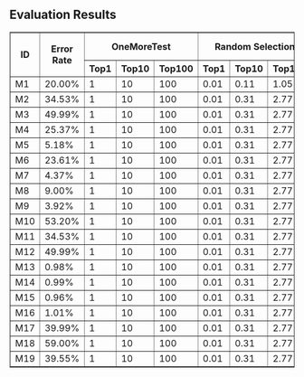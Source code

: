 
## Evaluation Results

<table border="1">
  <tr>
    <th rowspan="2">ID</th>
    <th rowspan="2">Error Rate</th>
    <th colspan="3">OneMoreTest</th>
    <th colspan="3">Random Selection</th>
    <th colspan="3">Coverage-based Selection</th>
    <th colspan="3">Invariant-based Selection</th>
  </tr>
  <tr>
    <th>Top1</th>
    <th>Top10</th>
    <th>Top100</th>
    <th>Top1</th>
    <th>Top10</th>
    <th>Top100</th>
    <th>Top1</th>
    <th>Top10</th>
    <th>Top100</th>
    <th>Top1</th>
    <th>Top10</th>
    <th>Top100</th>
  </tr>
  <tr>
    <td>M1</td><td>20.00%</td><td>1</td><td>10</td><td>100</td><td>0.01</td><td>0.11</td><td>1.05</td><td>0.02</td><td>0.17</td><td>0.95</td><td>0.02</td><td>0.11</td><td>1.01</td>
  </tr>
  <tr>
    <td>M2</td><td>34.53%</td><td>1</td><td>10</td><td>100</td><td>0.01</td><td>0.31</td><td>2.77</td><td>0.03</td><td>0.24</td><td>2.64</td><td>1</td><td>10</td><td>100</td>
  </tr>
  <tr>
    <td>M3</td><td>49.99%</td><td>1</td><td>10</td><td>100</td><td>0.01</td><td>0.31</td><td>2.77</td><td>0.03</td><td>0.24</td><td>2.64</td><td>1</td><td>10</td><td>100</td>
  </tr>
  <tr>
    <td>M4</td><td>25.37%</td><td>1</td><td>10</td><td>100</td><td>0.01</td><td>0.31</td><td>2.77</td><td>0.03</td><td>0.24</td><td>2.64</td><td>1</td><td>10</td><td>100</td>
  </tr>
  <tr>
    <td>M5</td><td>5.18%</td><td>1</td><td>10</td><td>100</td><td>0.01</td><td>0.31</td><td>2.77</td><td>0.03</td><td>0.24</td><td>2.64</td><td>1</td><td>10</td><td>100</td>
  </tr>
  <tr>
    <td>M6</td><td>23.61%</td><td>1</td><td>10</td><td>100</td><td>0.01</td><td>0.31</td><td>2.77</td><td>0.03</td><td>0.24</td><td>2.64</td><td>1</td><td>10</td><td>100</td>
  </tr>
  <tr>
    <td>M7</td><td>4.37%</td><td>1</td><td>10</td><td>100</td><td>0.01</td><td>0.31</td><td>2.77</td><td>0.03</td><td>0.24</td><td>2.64</td><td>1</td><td>10</td><td>100</td>
  </tr>
  <tr>
    <td>M8</td><td>9.00%</td><td>1</td><td>10</td><td>100</td><td>0.01</td><td>0.31</td><td>2.77</td><td>0.03</td><td>0.24</td><td>2.64</td><td>1</td><td>10</td><td>100</td>
  </tr>
  <tr>
    <td>M9</td><td>3.92%</td><td>1</td><td>10</td><td>100</td><td>0.01</td><td>0.31</td><td>2.77</td><td>0.03</td><td>0.24</td><td>2.64</td><td>1</td><td>10</td><td>100</td>
  </tr>
  <tr>
    <td>M10</td><td>53.20%</td><td>1</td><td>10</td><td>100</td><td>0.01</td><td>0.31</td><td>2.77</td><td>0.03</td><td>0.24</td><td>2.64</td><td>1</td><td>10</td><td>100</td>
  </tr>
  <tr>
    <td>M11</td><td>34.53%</td><td>1</td><td>10</td><td>100</td><td>0.01</td><td>0.31</td><td>2.77</td><td>0.03</td><td>0.24</td><td>2.64</td><td>1</td><td>10</td><td>100</td>
  </tr>
  <tr>
    <td>M12</td><td>49.99%</td><td>1</td><td>10</td><td>100</td><td>0.01</td><td>0.31</td><td>2.77</td><td>0.03</td><td>0.24</td><td>2.64</td><td>1</td><td>10</td><td>100</td>
  </tr>
  <tr>
    <td>M13</td><td>0.98%</td><td>1</td><td>10</td><td>100</td><td>0.01</td><td>0.31</td><td>2.77</td><td>0.03</td><td>0.24</td><td>2.64</td><td>1</td><td>10</td><td>100</td>
  </tr>
  <tr>
    <td>M14</td><td>0.99%</td><td>1</td><td>10</td><td>100</td><td>0.01</td><td>0.31</td><td>2.77</td><td>0.03</td><td>0.24</td><td>2.64</td><td>1</td><td>10</td><td>100</td>
  </tr>
  <tr>
    <td>M15</td><td>0.96%</td><td>1</td><td>10</td><td>100</td><td>0.01</td><td>0.31</td><td>2.77</td><td>0.03</td><td>0.24</td><td>2.64</td><td>1</td><td>10</td><td>100</td>
  </tr>
  <tr>
    <td>M16</td><td>1.01%</td><td>1</td><td>10</td><td>100</td><td>0.01</td><td>0.31</td><td>2.77</td><td>0.03</td><td>0.24</td><td>2.64</td><td>1</td><td>10</td><td>100</td>
  </tr>
  <tr>
    <td>M17</td><td>39.99%</td><td>1</td><td>10</td><td>100</td><td>0.01</td><td>0.31</td><td>2.77</td><td>0.03</td><td>0.24</td><td>2.64</td><td>1</td><td>10</td><td>100</td>
  </tr>
  <tr>
    <td>M18</td><td>59.00%</td><td>1</td><td>10</td><td>100</td><td>0.01</td><td>0.31</td><td>2.77</td><td>0.03</td><td>0.24</td><td>2.64</td><td>1</td><td>10</td><td>100</td>
  </tr>
  <tr>
    <td>M19</td><td>39.55%</td><td>1</td><td>10</td><td>100</td><td>0.01</td><td>0.31</td><td>2.77</td><td>0.03</td><td>0.24</td><td>2.64</td><td>1</td><td>10</td><td>100</td>
  </tr>
  <!-- Add more rows as needed -->
</table>
